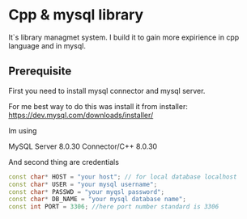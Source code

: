 # Cpp & mysql library

It`s library managmet system. I build it to gain more expirience in cpp language and in mysql.


## Prerequisite

First you need to install mysql connector and mysql server.

For me best way to do this was install it from installer:
https://dev.mysql.com/downloads/installer/

Im using 

MySQL Server 8.0.30
Connector/C++ 8.0.30

And second thing are credentials

```cpp
const char* HOST = "your host"; // for local database localhost
const char* USER = "your mysql username";
const char* PASSWD = "your myqsl password";
const char* DB_NAME = "your mysql database name";
const int PORT = 3306; //here port number standard is 3306
```
